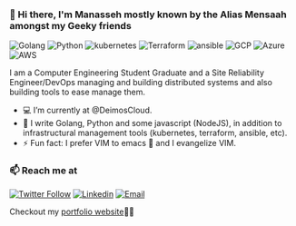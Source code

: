 ### 👋 Hi there, I'm Manasseh mostly known by the Alias Mensaah amongst my Geeky friends 

![Golang](https://img.shields.io/badge/Go-Expert-blue?style=for-the-badge&logo=go)
![Python](https://img.shields.io/badge/Python-Expert-blue?style=for-the-badge&logo=Python)
![kubernetes](https://img.shields.io/badge/Kubernetes-Expert-blue?style=for-the-badge&logo=kubernetes)
![Terraform](https://img.shields.io/badge/Terraform-Expert-blue?style=for-the-badge&logo=terraform)
![ansible](https://img.shields.io/badge/Ansible-Intermediate-orange?style=for-the-badge&logo=ansible)
![GCP](https://img.shields.io/badge/GCP-Expert-blue?style=for-the-badge)
![Azure](https://img.shields.io/badge/Azure-intermediate-orange?style=for-the-badge)
![AWS](https://img.shields.io/badge/AWS-Intermediate-orange?style=for-the-badge)

I am a Computer Engineering Student Graduate and a Site Reliability Engineer/DevOps managing and building distributed systems and also building tools to ease manage them.

- 💻 I’m currently at @DeimosCloud. 
- 🔭 I write Golang, Python and some javascript (NodeJS), in addition to infrastructural management tools (kubernetes, terraform, ansible, etc).
- ⚡ Fun fact: I prefer VIM to emacs 😤 and I evangelize VIM.


### 📫 Reach me at 

[![Twitter Follow](https://img.shields.io/twitter/follow/iamMensaah?style=social)](https://twitter.com/iamMensaah)
[![Linkedin](https://img.shields.io/badge/LinkedIn-%230077B5.svg?&style=flat-square&logo=linkedin&logoColor=white)](https://www.linkedin.com/in/manasseh-mmadu/)
[![Email](https://img.shields.io/badge/-mmadumanasseh@gmail.com-c14438?style=flat-square&logo=Gmail&logoColor=white&link=mailto:mmadumanasseh@gmail.com)](mailto:mmadumanasseh@gmail.com)

Checkout my [portfolio website](https://mensaah.me)🔗🔗

